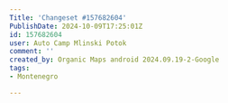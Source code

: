 ```yaml
---
Title: 'Changeset #157682604'
PublishDate: 2024-10-09T17:25:01Z
id: 157682604
user: Auto Camp Mlinski Potok
comment: ''
created_by: Organic Maps android 2024.09.19-2-Google
tags:
- Montenegro

---
```

